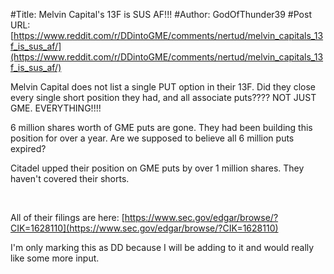 #Title: Melvin Capital's 13F is SUS AF!!!
#Author: GodOfThunder39
#Post URL: [https://www.reddit.com/r/DDintoGME/comments/nertud/melvin_capitals_13f_is_sus_af/](https://www.reddit.com/r/DDintoGME/comments/nertud/melvin_capitals_13f_is_sus_af/)


Melvin Capital does not list a single PUT option in their 13F.  Did they close every single short position they had, and all associate puts????  NOT JUST GME.   EVERYTHING!!!!

6 million shares worth of GME puts are gone.  They had been building this position for over a year.  Are we supposed to believe all 6 million puts expired?  

Citadel upped their position on GME puts by over 1 million shares.  They haven't covered their shorts.

&#x200B;

All of their filings are here:  [https://www.sec.gov/edgar/browse/?CIK=1628110](https://www.sec.gov/edgar/browse/?CIK=1628110)

I'm only marking this as DD because I will be adding to it and would really like some more input.